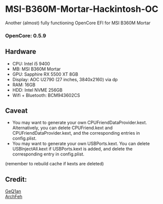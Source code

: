 # MSI-B360M-Mortar-Hackintosh-OC
Another (almost) fully functioning OpenCore EFI for MSI B360M Mortar

### OpenCore: 0.5.9

## Hardware
- CPU: Intel i5 9400
- MB: MSI B360M Mortar
- GPU: Sapphire RX 5500 XT 8GB
- Display: AOC U2790 (27 inches, 3840x2160) via dp
- RAM: 16GB
- HDD: Intel NVME 256GB
- Wifi + Bluetooth: BCM943602CS

## Caveat

- You may want to generate your own CPUFriendDataProvider.kext. Alternatively, you can delete CPUFriend.kext and CPUFriendDataProvider.kext, and the corresponding entries in config.plist.
- You may want to generate your own USBPorts.kext. You can delete USBInjectAll.kext if USBPorts.kext is added, and delete the corresponding entry in config.plist.

(remember to rebuild cache if kexts are deleted)

## Credit:

[GeQ1an](https://github.com/GeQ1an/MSI-B360M-MORTAR-HACKINTOSH-OPENCORE-EFI)<br>
[ArchFeh](https://github.com/ArchFeh/MSI-B360M-MORTAR-HACKINTOSH-OPENCORE-EFI-without-core-graphic)<br>
